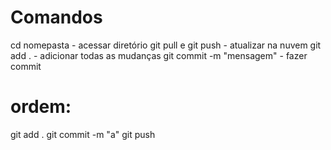 # Comandos
 cd nomepasta - acessar diretório
 git pull e git push - atualizar na nuvem
 git add . - adicionar todas as mudanças
 git commit -m "mensagem" - fazer commit
# ordem:
 git add .
git commit -m "a"
git push
